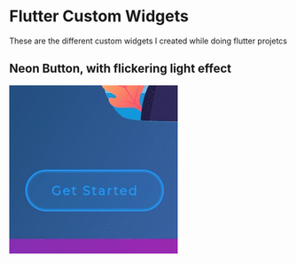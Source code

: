 # Flutter Custom Widgets

These are the different custom widgets I created while doing flutter projetcs

## Neon Button, with flickering light effect
![neon button](assets/neon_button.gif)